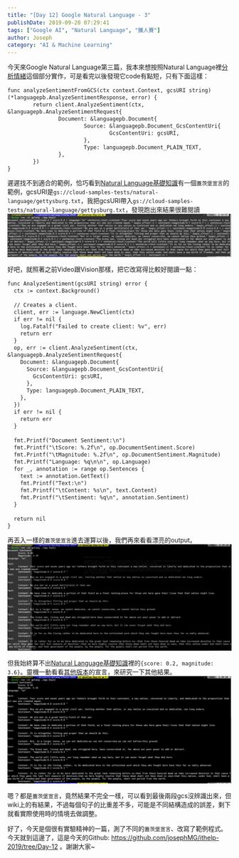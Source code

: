 ```yaml
---
title: "[Day 12] Google Natural Language - 3"
publishDate: 2019-09-20 07:29:41
tags: ["Google AI", "Natural Language", "鐵人賽"]
author: Joseph
category: "AI & Machine Learning"
---
```

今天來Google Natural Language第三篇，我本來想按照Natural Language裡[分析情緒](https://cloud.google.com/natural-language/docs/analyzing-sentiment)這個部分實作，可是看完以後發現它code有點短，只有下面這樣：
<!-- more -->
```golang
func analyzeSentimentFromGCS(ctx context.Context, gcsURI string) (*languagepb.AnalyzeSentimentResponse, error) {
        return client.AnalyzeSentiment(ctx, &languagepb.AnalyzeSentimentRequest{
                Document: &languagepb.Document{
                        Source: &languagepb.Document_GcsContentUri{
                                GcsContentUri: gcsURI,
                        },
                        Type: languagepb.Document_PLAIN_TEXT,
                },
        })
}
```
遲遲找不到適合的範例，恰巧看到[Natural Language基礎知識](https://cloud.google.com/natural-language/docs/basics?hl=zh-tw)有一個`蓋茨堡宣言`的範例，gcsURI是`gs://cloud-samples-tests/natural-language/gettysburg.txt`，我把gcsURI帶入`gs://cloud-samples-tests/natural-language/gettysburg.txt`，發現跑出來結果很難閱讀
![output1.jpg](output1.jpg)

好吧，就照著之前Video跟Vision那樣，把它改寫得比較好閱讀一點：
```golang
func AnalyzeSentiment(gcsURI string) error {
  ctx := context.Background()

  // Creates a client.
  client, err := language.NewClient(ctx)
  if err != nil {
    log.Fatalf("Failed to create client: %v", err)
    return err
  }
  op, err := client.AnalyzeSentiment(ctx, &languagepb.AnalyzeSentimentRequest{
    Document: &languagepb.Document{
      Source: &languagepb.Document_GcsContentUri{
        GcsContentUri: gcsURI,
      },
      Type: languagepb.Document_PLAIN_TEXT,
    },
  })
  if err != nil {
    return err
  }

  fmt.Printf("Document Sentiment:\n")
  fmt.Printf("\tScore: %.2f\n", op.DocumentSentiment.Score)
  fmt.Printf("\tMagnitude: %.2f\n", op.DocumentSentiment.Magnitude)
  fmt.Printf("Language: %q\n\n", op.Language)
  for _, annotation := range op.Sentences {
    text := annotation.GetText()
    fmt.Printf("Text:\n")
    fmt.Printf("\tContent: %s\n", text.Content)
    fmt.Printf("\tSentiment: %q\n", annotation.Sentiment)
  }

  return nil
}
```

再丟入一樣的`蓋茨堡宣言`進去運算以後，我們再來看看漂亮的output。
![output2.jpg](output2.jpg)

但我始終算不出[Natural Language基礎知識](https://cloud.google.com/natural-language/docs/basics?hl=zh-tw#sentiment-request)裡的`{score: 0.2, magnitude: 3.6}`。靈機一動看看[其他版本](https://en.wikipedia.org/wiki/Gettysburg_Address#Text_of_the_Gettysburg_Address)的宣言，來研究一下其他結果。
![output3.jpg](output3.jpg)

嗯？都是`蓋茨堡宣言`，竟然結果不完全一樣，可以看到最後兩段gcs沒辨識出來，但wiki上的有結果，不過每個句子的比重差不多，可能是不同結構造成的誤差，剩下就看實際使用時的情境去做調整。

好了，今天是個很有實驗精神的一篇，測了不同的`蓋茨堡宣言`、改寫了範例程式。
今天就到這邊了，這是今天的Github: https://github.com/josephMG/ithelp-2019/tree/Day-12 。謝謝大家~
